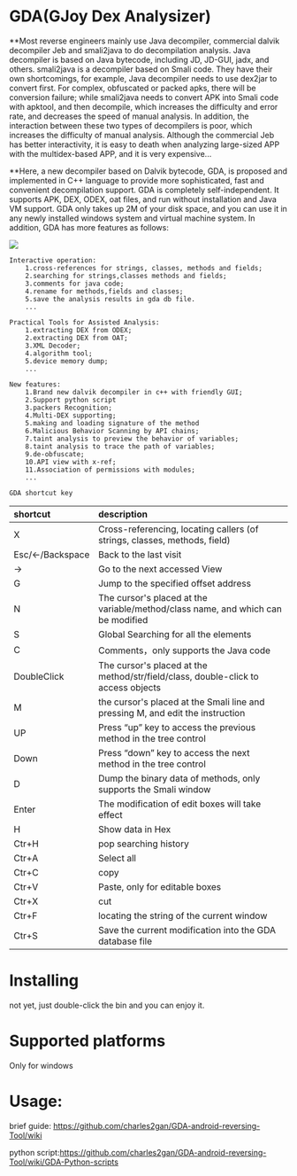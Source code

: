 # GDA(GJoy Dex Analysizer)


**Most reverse engineers mainly use Java decompiler, commercial dalvik decompiler Jeb and smali2java to do decompilation analysis. Java decompiler is based on Java bytecode, including JD, JD-GUI, jadx, and others. smali2java is a decompiler based on Smali code. They have their own shortcomings, for example, Java decompiler needs to use dex2jar to convert first. For complex, obfuscated or packed apks, there will be conversion failure; while smali2java needs to convert APK into Smali code with apktool, and then decompile, which increases the difficulty and error rate, and decreases the speed of manual analysis. In addition, the interaction between these two types of decompilers is poor, which increases the difficulty of manual analysis. Although the commercial Jeb has better interactivity, it is easy to death when analyzing large-sized APP with the multidex-based APP, and it is very expensive... 

**Here, a new decompiler based on Dalvik bytecode, GDA, is proposed and implemented in C++ language to provide more sophisticated, fast and convenient decompilation support. GDA is completely self-independent. It supports APK, DEX, ODEX, oat files, and run without installation and Java VM support. GDA only takes up 2M of your disk space, and you can use it in any newly installed windows system and virtual machine system. In addition, GDA has more features as follows:



![](https://github.com/charles2gan/GDA-android-reversing-Tool/blob/master/GDA_PIC/3_entry_x-ref.png)


```
Interactive operation:
    1.cross-references for strings, classes, methods and fields;
    2.searching for strings,classes methods and fields;
    3.comments for java code;
    4.rename for methods,fields and classes;
    5.save the analysis results in gda db file.
    ...
  
Practical Tools for Assisted Analysis:
    1.extracting DEX from ODEX;
    2.extracting DEX from OAT;
    3.XML Decoder;
    4.algorithm tool;
    5.device memory dump;
    ...
    
New features:
    1.Brand new dalvik decompiler in c++ with friendly GUI;
    2.Support python script
    3.packers Recognition;
    4.Multi-DEX supporting;
    5.making and loading signature of the method 
    6.Malicious Behavior Scanning by API chains;
    7.taint analysis to preview the behavior of variables;
    8.taint analysis to trace the path of variables;
    9.de-obfuscate;
    10.API view with x-ref;
    11.Association of permissions with modules;
    ...
```  


`GDA shortcut key`

|shortcut    |description|
|:-|:-|
|X    |Cross-referencing, locating callers (of strings, classes, methods, field)|
|Esc/<-/Backspace    |Back to the last visit|
|->    |Go to the next accessed View|
|G    |Jump to the specified offset address|
|N    |The cursor's placed at the variable/method/class name, and which can be modified|
|S    |Global Searching for all the elements|
|C    |Comments，only supports the Java code|
|DoubleClick    |The cursor's placed at the method/str/field/class, double-click to access objects|
|M    |the cursor's placed at the Smali line and pressing M, and edit the instruction|
|UP    |Press “up” key to access the previous method in the tree control|
|Down    |Press “down” key to access the next method in the tree control|
|D    |Dump the binary data of methods, only supports the Smali window|
|Enter     |The modification of edit boxes will take effect|
|H    |Show data in Hex|
|Ctr+H    |pop searching history|
|Ctr+A    |Select all|
|Ctr+C    |copy|
|Ctr+V    |Paste, only for editable boxes|
|Ctr+X    |cut|
|Ctr+F    |locating the string of the current window|
|Ctr+S    |Save the current modification into the GDA database file|


# Installing
  not yet, just double-click the bin and you can enjoy it.

# Supported platforms
  Only for windows

# Usage:

  brief guide: https://github.com/charles2gan/GDA-android-reversing-Tool/wiki
  
  python script:https://github.com/charles2gan/GDA-android-reversing-Tool/wiki/GDA-Python-scripts
  
  
  
  
  
  
